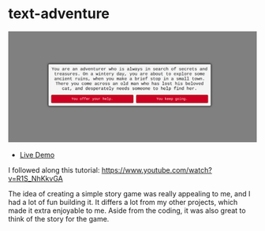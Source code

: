 # text-adventure

![Screenshot](text-adventure_screenshot.png)

- [Live Demo](https://bayoura.github.io/text-adventure/)

I followed along this tutorial: https://www.youtube.com/watch?v=R1S_NhKkvGA

The idea of creating a simple story game was really appealing to me, and I had a lot of fun building it.
It differs a lot from my other projects, which made it extra enjoyable to me. Aside from the coding, it was also great to think of the story for the game.